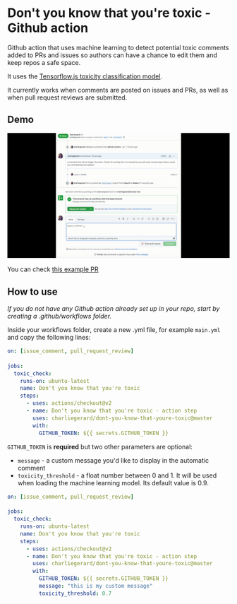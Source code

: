# Don't you know that you're toxic - Github action

Github action that uses machine learning to detect potential toxic comments added to PRs and issues so authors can have a chance to edit them and keep repos a safe space.

It uses the [Tensorflow.js toxicity classification model](https://github.com/tensorflow/tfjs-models/tree/master/toxicity).

It currently works when comments are posted on issues and PRs, as well as when pull request reviews are submitted.

## Demo

![](demo.gif)

You can check [this example PR](https://github.com/charliegerard/dont-you-know-that-youre-toxic/pull/1)

## How to use

_If you do not have any Github action already set up in your repo, start by creating a .github/workflows folder._

Inside your workflows folder, create a new .yml file, for example `main.yml` and copy the following lines:

```yml
on: [issue_comment, pull_request_review]

jobs:
  toxic_check:
    runs-on: ubuntu-latest
    name: Don't you know that you're toxic
    steps:
      - uses: actions/checkout@v2
      - name: Don't you know that you're toxic - action step
        uses: charliegerard/dont-you-know-that-youre-toxic@master
        with:
          GITHUB_TOKEN: ${{ secrets.GITHUB_TOKEN }}
```

`GITHUB_TOKEN` is **required** but two other parameters are optional:

- `message` - a custom message you'd like to display in the automatic comment
- `toxicity_threshold` - a float number between 0 and 1. It will be used when loading the machine learning model. Its default value is 0.9.

```yml
on: [issue_comment, pull_request_review]

jobs:
  toxic_check:
    runs-on: ubuntu-latest
    name: Don't you know that you're toxic
    steps:
      - uses: actions/checkout@v2
      - name: Don't you know that you're toxic - action step
        uses: charliegerard/dont-you-know-that-youre-toxic@master
        with:
          GITHUB_TOKEN: ${{ secrets.GITHUB_TOKEN }}
          message: "this is my custom message"
          toxicity_threshold: 0.7
```
